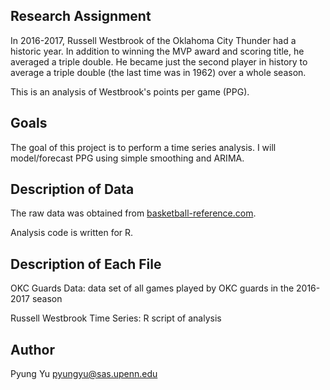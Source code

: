 Research Assignment
---------------------
In 2016-2017, Russell Westbrook of the Oklahoma City Thunder had a historic year. In addition to winning the MVP award and scoring title, 
he averaged a triple double. He became just the second player in history to average a triple double (the last time was in 1962) over a 
whole season.

This is an analysis of Westbrook's points per game (PPG). 


Goals
------------------------
The goal of this project is to perform a time series analysis. I will model/forecast PPG using simple smoothing and ARIMA.


Description of Data
-----------------------
The raw data was obtained from [basketball-reference.com](https://www.basketball-reference.com/play-index/pgl_finder.cgi).

Analysis code is written for R.


Description of Each File 
--------------------------------
OKC Guards Data: data set of all games played by OKC guards in the 2016-2017 season

Russell Westbrook Time Series: R script of analysis


Author
----------------------
Pyung Yu    <pyungyu@sas.upenn.edu>

